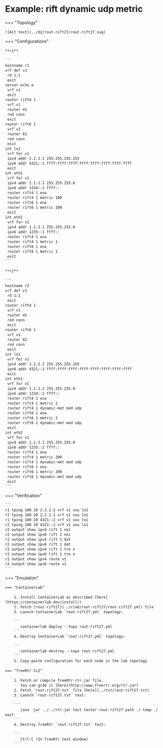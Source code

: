 # Example: rift dynamic udp metric

=== "Topology"

    ![Alt text](../d2/rout-rift27/rout-rift27.svg)

=== "Configurations"

    **r1**

    ```
    hostname r1
    vrf def v1
     rd 1:1
     exit
    server echo e
     vrf v1
     exit
    router rift4 1
     vrf v1
     router 41
     red conn
     exit
    router rift6 1
     vrf v1
     router 61
     red conn
     exit
    int lo1
     vrf for v1
     ipv4 addr 2.2.2.1 255.255.255.255
     ipv6 addr 4321::1 ffff:ffff:ffff:ffff:ffff:ffff:ffff:ffff
     exit
    int eth1
     vrf for v1
     ipv4 addr 1.1.1.1 255.255.255.0
     ipv6 addr 1234::1 ffff::
     router rift4 1 ena
     router rift4 1 metric 100
     router rift6 1 ena
     router rift6 1 metric 100
     exit
    int eth2
     vrf for v1
     ipv4 addr 1.1.2.1 255.255.255.0
     ipv6 addr 1235::1 ffff::
     router rift4 1 ena
     router rift4 1 metric 1
     router rift6 1 ena
     router rift6 1 metric 1
     exit
    ```

    **r2**

    ```
    hostname r2
    vrf def v1
     rd 1:1
     exit
    router rift4 1
     vrf v1
     router 42
     red conn
     exit
    router rift6 1
     vrf v1
     router 62
     red conn
     exit
    int lo1
     vrf for v1
     ipv4 addr 2.2.2.2 255.255.255.255
     ipv6 addr 4321::2 ffff:ffff:ffff:ffff:ffff:ffff:ffff:ffff
     exit
    int eth1
     vrf for v1
     ipv4 addr 1.1.1.2 255.255.255.0
     ipv6 addr 1234::2 ffff::
     router rift4 1 ena
     router rift4 1 metric 2
     router rift4 1 dynamic-met mod udp
     router rift6 1 ena
     router rift6 1 metric 2
     router rift6 1 dynamic-met mod udp
     exit
    int eth2
     vrf for v1
     ipv4 addr 1.1.2.2 255.255.255.0
     ipv6 addr 1235::2 ffff::
     router rift4 1 ena
     router rift4 1 metric 200
     router rift4 1 dynamic-met mod udp
     router rift6 1 ena
     router rift6 1 metric 200
     router rift6 1 dynamic-met mod udp
     exit
    ```

=== "Verification"

    ```
    r1 tping 100 20 2.2.2.2 vrf v1 sou lo1
    r2 tping 100 20 2.2.2.1 vrf v1 sou lo1
    r1 tping 100 20 4321::2 vrf v1 sou lo1
    r2 tping 100 20 4321::1 vrf v1 sou lo1
    r2 output show ipv4 rift 1 nei
    r2 output show ipv6 rift 1 nei
    r2 output show ipv4 rift 1 dat
    r2 output show ipv6 rift 1 dat
    r2 output show ipv4 rift 1 tre n
    r2 output show ipv6 rift 1 tre n
    r2 output show ipv4 route v1
    r2 output show ipv6 route v1
    ```

=== "Emulation"

    === "ContainerLab"

        1. Install ContainerLab as described [here](https://containerlab.dev/install/)  
        2. Fetch [rout-rift27](../clab/rout-rift27/rout-rift27.yml) file  
        3. Launch ContainerLab `rout-rift27.yml` topology:  

        ```
           containerlab deploy --topo rout-rift27.yml  
        ```
        4. Destroy ContainerLab `rout-rift27.yml` topology:  

        ```
           containerlab destroy --topo rout-rift27.yml  
        ```
        5. Copy-paste configuration for each node in the lab topology

    === "freeRtr CLI"

        1. Fetch or compile freeRtr rtr.jar file.  
           You can grab it [here](http://www.freertr.org/rtr.jar)  
        2. Fetch `rout-rift27.tst` file [here](../tst/rout-rift27.tst)  
        3. Launch `rout-rift27.tst` test:  

        ```
           java -jar ../../rtr.jar test tester rout-rift27 path ./ temp ./ wait
        ```
        4. Destroy freeRtr `rout-rift27.tst` test:  

        ```
           Ctrl-C (In freeRtr test window)
        ```

